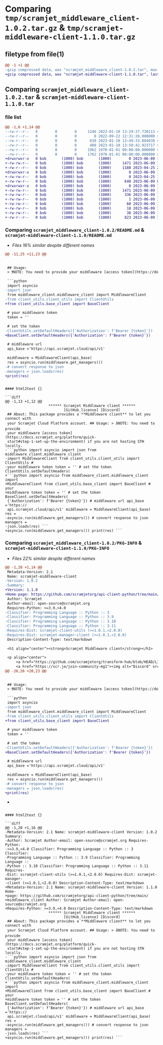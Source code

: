 # Comparing `tmp/scramjet_middleware_client-1.0.2.tar.gz` & `tmp/scramjet-middleware-client-1.1.0.tar.gz`

## filetype from file(1)

```diff
@@ -1 +1 @@
-gzip compressed data, was "scramjet_middleware_client-1.0.2.tar", max compression
+gzip compressed data, was "scramjet-middleware-client-1.1.0.tar", last modified: Fri Jun  9 11:34:13 2023, max compression
```

## Comparing `scramjet_middleware_client-1.0.2.tar` & `scramjet-middleware-client-1.1.0.tar`

### file list

```diff
@@ -1,6 +1,14 @@
--rw-r--r--   0        0        0     1246 2023-01-10 13:29:37.730113 scramjet_middleware_client-1.0.2/README.md
--rw-r--r--   0        0        0        0 2022-09-22 12:31:28.000000 scramjet_middleware_client-1.0.2/middleware_client/__init__.py
--rw-r--r--   0        0        0      630 2023-01-10 13:49:33.884038 scramjet_middleware_client-1.0.2/middleware_client/middleware_client.py
--rw-r--r--   0        0        0      400 2023-01-10 13:50:42.923717 scramjet_middleware_client-1.0.2/pyproject.toml
--rw-r--r--   0        0        0     1962 1970-01-01 00:00:00.000000 scramjet_middleware_client-1.0.2/setup.py
--rw-r--r--   0        0        0     1762 1970-01-01 00:00:00.000000 scramjet_middleware_client-1.0.2/PKG-INFO
+drwxrwxr-x   0 bob       (1000) bob       (1000)        0 2023-06-09 11:34:13.212370 scramjet-middleware-client-1.1.0/
+-rw-rw-r--   0 bob       (1000) bob       (1000)     1471 2023-06-09 11:34:13.212370 scramjet-middleware-client-1.1.0/PKG-INFO
+-rw-r--r--   0 bob       (1000) bob       (1000)     1188 2023-04-25 21:03:21.000000 scramjet-middleware-client-1.1.0/README.md
+drwxrwxr-x   0 bob       (1000) bob       (1000)        0 2023-06-09 11:34:13.212370 scramjet-middleware-client-1.1.0/middleware_client/
+-rw-rw-r--   0 bob       (1000) bob       (1000)        0 2023-04-25 19:55:28.000000 scramjet-middleware-client-1.1.0/middleware_client/__init__.py
+-rw-rw-r--   0 bob       (1000) bob       (1000)      648 2023-06-09 05:45:44.000000 scramjet-middleware-client-1.1.0/middleware_client/middleware_client.py
+drwxrwxr-x   0 bob       (1000) bob       (1000)        0 2023-06-09 11:34:13.212370 scramjet-middleware-client-1.1.0/scramjet_middleware_client.egg-info/
+-rw-rw-r--   0 bob       (1000) bob       (1000)     1471 2023-06-09 11:34:13.000000 scramjet-middleware-client-1.1.0/scramjet_middleware_client.egg-info/PKG-INFO
+-rw-rw-r--   0 bob       (1000) bob       (1000)      336 2023-06-09 11:34:13.000000 scramjet-middleware-client-1.1.0/scramjet_middleware_client.egg-info/SOURCES.txt
+-rw-rw-r--   0 bob       (1000) bob       (1000)        1 2023-06-09 11:34:13.000000 scramjet-middleware-client-1.1.0/scramjet_middleware_client.egg-info/dependency_links.txt
+-rw-rw-r--   0 bob       (1000) bob       (1000)       60 2023-06-09 11:34:13.000000 scramjet-middleware-client-1.1.0/scramjet_middleware_client.egg-info/requires.txt
+-rw-rw-r--   0 bob       (1000) bob       (1000)       18 2023-06-09 11:34:13.000000 scramjet-middleware-client-1.1.0/scramjet_middleware_client.egg-info/top_level.txt
+-rw-rw-r--   0 bob       (1000) bob       (1000)       38 2023-06-09 11:34:13.212370 scramjet-middleware-client-1.1.0/setup.cfg
+-rw-r--r--   0 bob       (1000) bob       (1000)      823 2023-06-09 11:33:57.000000 scramjet-middleware-client-1.1.0/setup.py
```

### Comparing `scramjet_middleware_client-1.0.2/README.md` & `scramjet-middleware-client-1.1.0/README.md`

 * *Files 16% similar despite different names*

```diff
@@ -11,25 +11,23 @@
 
 
 ## Usage:
 > ❗NOTE: You need to provide your middleware [access token](https://docs.scramjet.org/platform/quick-start#step-1-set-up-the-environment) if you are not hosting STH locally.
 
 ```python
 import asyncio
-import json
 from middleware_client.middleware_client import MiddlewareClient
-from client_utils.client_utils import ClientUtils
+from client_utils.base_client import BaseClient
 
 # your middleware token
 token = ''
 
 # set the token
-ClientUtils.setDefaultHeaders({'Authorization': f'Bearer {token}'})
+BaseClient.setDefaultHeaders({'Authorization': f'Bearer {token}'})
 
 # middleware url
 api_base ='https://api.scramjet.cloud/api/v1' 
 
 middleware = MiddlewareClient(api_base)
 res = asyncio.run(middleware.get_managers())
-# convert response to json
-managers = json.loads(res)
+print(res)
 ```
```

#### html2text {}

```diff
@@ -1,13 +1,12 @@
                    ****** Scramjet Middleware client ******
                           [GitHub_license] [Discord]
 ## About: This package provides a **Middleware client** to let you connect with
 your Scramjet Cloud Platform account. ## Usage: > âNOTE: You need to provide
 your middleware [access token](https://docs.scramjet.org/platform/quick-
 start#step-1-set-up-the-environment) if you are not hosting STH locally.
-```python import asyncio import json from middleware_client.middleware_client
-import MiddlewareClient from client_utils.client_utils import ClientUtils #
-your middleware token token = '' # set the token ClientUtils.setDefaultHeaders(
+```python import asyncio from middleware_client.middleware_client import
+MiddlewareClient from client_utils.base_client import BaseClient # your
+middleware token token = '' # set the token BaseClient.setDefaultHeaders(
 {'Authorization': f'Bearer {token}'}) # middleware url api_base ='https://
 api.scramjet.cloud/api/v1' middleware = MiddlewareClient(api_base) res =
-asyncio.run(middleware.get_managers()) # convert response to json managers =
-json.loads(res) ```
+asyncio.run(middleware.get_managers()) print(res) ```
```

### Comparing `scramjet_middleware_client-1.0.2/PKG-INFO` & `scramjet-middleware-client-1.1.0/PKG-INFO`

 * *Files 22% similar despite different names*

```diff
@@ -1,20 +1,14 @@
 Metadata-Version: 2.1
 Name: scramjet-middleware-client
-Version: 1.0.2
-Summary: 
+Version: 1.1.0
+Home-page: https://github.com/scramjetorg/api-client-python/tree/main/middleware_client
 Author: Scramjet
 Author-email: open-source@scramjet.org
 Requires-Python: >=3.9,<4.0
-Classifier: Programming Language :: Python :: 3
-Classifier: Programming Language :: Python :: 3.9
-Classifier: Programming Language :: Python :: 3.10
-Classifier: Programming Language :: Python :: 3.11
-Requires-Dist: scramjet-client-utils (>=1.0.1,<2.0.0)
-Requires-Dist: scramjet-manager-client (>=1.0.1,<2.0.0)
 Description-Content-Type: text/markdown
 
 <h1 align="center"><strong>Scramjet Middleware client</strong></h1>
 
 <p align="center">
     <a href="https://github.com/scramjetorg/transform-hub/blob/HEAD/LICENSE"><img src="https://img.shields.io/github/license/scramjetorg/transform-hub?color=green&style=plastic" alt="GitHub license" /></a>
     <a href="https://scr.je/join-community-mg1"><img alt="Discord" src="https://img.shields.io/discord/925384545342201896?label=discord&style=plastic"></a>
@@ -26,26 +20,23 @@
 
 
 ## Usage:
 > ❗NOTE: You need to provide your middleware [access token](https://docs.scramjet.org/platform/quick-start#step-1-set-up-the-environment) if you are not hosting STH locally.
 
 ```python
 import asyncio
-import json
 from middleware_client.middleware_client import MiddlewareClient
-from client_utils.client_utils import ClientUtils
+from client_utils.base_client import BaseClient
 
 # your middleware token
 token = ''
 
 # set the token
-ClientUtils.setDefaultHeaders({'Authorization': f'Bearer {token}'})
+BaseClient.setDefaultHeaders({'Authorization': f'Bearer {token}'})
 
 # middleware url
 api_base ='https://api.scramjet.cloud/api/v1' 
 
 middleware = MiddlewareClient(api_base)
 res = asyncio.run(middleware.get_managers())
-# convert response to json
-managers = json.loads(res)
+print(res)
 ```
-
```

#### html2text {}

```diff
@@ -1,20 +1,16 @@
-Metadata-Version: 2.1 Name: scramjet-middleware-client Version: 1.0.2 Summary:
-Author: Scramjet Author-email: open-source@scramjet.org Requires-Python:
->=3.9,<4.0 Classifier: Programming Language :: Python :: 3 Classifier:
-Programming Language :: Python :: 3.9 Classifier: Programming Language ::
-Python :: 3.10 Classifier: Programming Language :: Python :: 3.11 Requires-
-Dist: scramjet-client-utils (>=1.0.1,<2.0.0) Requires-Dist: scramjet-manager-
-client (>=1.0.1,<2.0.0) Description-Content-Type: text/markdown
+Metadata-Version: 2.1 Name: scramjet-middleware-client Version: 1.1.0 Home-
+page: https://github.com/scramjetorg/api-client-python/tree/main/
+middleware_client Author: Scramjet Author-email: open-source@scramjet.org
+Requires-Python: >=3.9,<4.0 Description-Content-Type: text/markdown
                    ****** Scramjet Middleware client ******
                           [GitHub_license] [Discord]
 ## About: This package provides a **Middleware client** to let you connect with
 your Scramjet Cloud Platform account. ## Usage: > âNOTE: You need to provide
 your middleware [access token](https://docs.scramjet.org/platform/quick-
 start#step-1-set-up-the-environment) if you are not hosting STH locally.
-```python import asyncio import json from middleware_client.middleware_client
-import MiddlewareClient from client_utils.client_utils import ClientUtils #
-your middleware token token = '' # set the token ClientUtils.setDefaultHeaders(
+```python import asyncio from middleware_client.middleware_client import
+MiddlewareClient from client_utils.base_client import BaseClient # your
+middleware token token = '' # set the token BaseClient.setDefaultHeaders(
 {'Authorization': f'Bearer {token}'}) # middleware url api_base ='https://
 api.scramjet.cloud/api/v1' middleware = MiddlewareClient(api_base) res =
-asyncio.run(middleware.get_managers()) # convert response to json managers =
-json.loads(res) ```
+asyncio.run(middleware.get_managers()) print(res) ```
```

